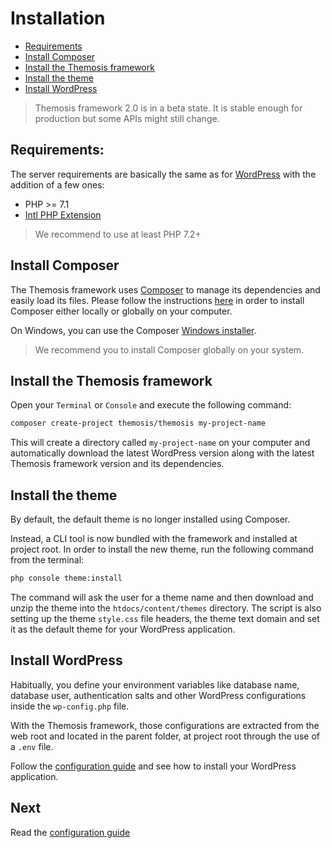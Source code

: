 Installation
============

- [Requirements](#requirements)
- [Install Composer](#install-composer)
- [Install the Themosis framework](#install-the-themosis-framework)
- [Install the theme](#install-the-theme)
- [Install WordPress](#install-wordpress)

> Themosis framework 2.0 is in a beta state. It is stable enough for production but some APIs might still change.

Requirements:
-------------

The server requirements are basically the same as for [WordPress](https://wordpress.org/about/requirements/) with the addition of a few ones:

- PHP >= 7.1
- [Intl PHP Extension](http://php.net/manual/fr/intro.intl.php)

> We recommend to use at least PHP 7.2+

Install Composer
----------------

The Themosis framework uses [Composer](https://getcomposer.org/) to manage its dependencies and easily load its files. Please follow the instructions [here](https://getcomposer.org/doc/00-intro.md) in order to install Composer either locally or globally on your computer.

On Windows, you can use the Composer [Windows installer](https://getcomposer.org/Composer-Setup.exe).

> We recommend you to install Composer globally on your system.

Install the Themosis framework
------------------------------

Open your `Terminal` or `Console` and execute the following command:

```bash
composer create-project themosis/themosis my-project-name
```

This will create a directory called `my-project-name` on your computer and automatically download the latest WordPress version along with the latest Themosis framework version and its dependencies.

Install the theme
-----------------

By default, the default theme is no longer installed using Composer.

Instead, a CLI tool is now bundled with the framework and installed at project root. In order to install the new theme, run the following command from the terminal:

```bash
php console theme:install
```

The command will ask the user for a theme name and then download and unzip the theme into the `htdocs/content/themes` directory. The script is also setting up the theme `style.css` file headers, the theme text domain and set it as the default theme for your WordPress application.

Install WordPress
-----------------

Habitually, you define your environment variables like database name, database user, authentication salts and other WordPress configurations inside the `wp-config.php` file.

With the Themosis framework, those configurations are extracted from the web root and located in the parent folder, at project root through the use of a `.env` file.

Follow the [configuration guide]({{url}}/configuration) and see how to install your WordPress application.

Next
----
Read the [configuration guide]({{url}}/configuration)